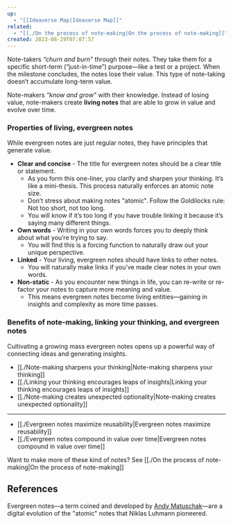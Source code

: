 ```yaml
---
up:
  - "[[Ideaverse Map|Ideaverse Map]]"
related:
  - "[[./On the process of note-making|On the process of note-making]]"
created: 2023-08-29T07:07:57
---
```

Note-takers _“churn and burn”_ through their notes. They take them for a specific short-term (“just-in-time”) purpose—like a test or a project. When the milestone concludes, the notes lose their value. This type of note-taking doesn’t accumulate long-term value.

Note-makers _“know and grow”_ with their knowledge. Instead of losing value, note-makers create **living notes** that are able to grow in value and evolve over time.

### Properties of living, evergreen notes
While evergreen notes are just regular notes, they have principles that generate value.

- **Clear and concise** - The title for evergreen notes should be a clear title or statement.
	- As you form this one-liner, you clarify and sharpen your thinking. It’s like a mini-thesis. This process naturally enforces an atomic note size.
	- Don’t stress about making notes "atomic". Follow the Goldilocks rule: Not too short, not too long.
	- You will know if it’s too long if you have trouble linking it because it’s saying many different things.
- **Own words** - Writing in your own words forces you to deeply think about what you’re trying to say.
	- You will find this is a forcing function to naturally draw out your unique perspective.
- **Linked** - Your living, evergreen notes should have links to other notes.
	- You will naturally make links if you’ve made clear notes in your own words.
- **Non-static** - As you encounter new things in life, you can re-write or re-factor your notes to capture more meaning and value.
	- This means evergreen notes become living entities—gaining in insights and complexity as more time passes.

### Benefits of note-making, linking your thinking, and evergreen notes
Cultivating a growing mass evergreen notes opens up a powerful way of connecting ideas and generating insights.

- [[./Note-making sharpens your thinking|Note-making sharpens your thinking]]
- [[./Linking your thinking encourages leaps of insights|Linking your thinking encourages leaps of insights]]
- [[./Note-making creates unexpected optionality|Note-making creates unexpected optionality]]

---
- [[./Evergreen notes maximize reusability|Evergreen notes maximize reusability]]
- [[./Evergreen notes compound in value over time|Evergreen notes compound in value over time]]

Want to make more of these kind of notes? See [[./On the process of note-making|On the process of note-making]]

## References
Evergreen notes—a term coined and developed by [Andy Matuschak](https://notes.andymatuschak.org/About_these_notes)—are a digital evolution of the "atomic" notes that Niklas Luhmann pioneered. 
